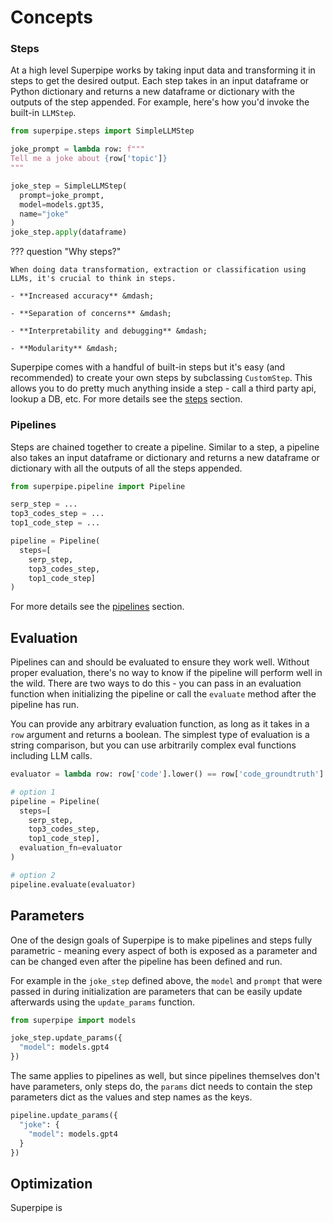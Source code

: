 # Concepts

### Steps

At a high level Superpipe works by taking input data and transforming it in steps to get the desired output. Each step takes in an input dataframe or Python dictionary and returns a new dataframe or dictionary with the outputs of the step appended. For example, here's how you'd invoke the built-in `LLMStep`.

```python
from superpipe.steps import SimpleLLMStep

joke_prompt = lambda row: f"""
Tell me a joke about {row['topic']}
"""

joke_step = SimpleLLMStep(
  prompt=joke_prompt,
  model=models.gpt35,
  name="joke"
)
joke_step.apply(dataframe)
```

??? question "Why steps?"

    When doing data transformation, extraction or classification using LLMs, it's crucial to think in steps.

    - **Increased accuracy** &mdash;

    - **Separation of concerns** &mdash;

    - **Interpretability and debugging** &mdash;

    - **Modularity** &mdash;

Superpipe comes with a handful of built-in steps but it's easy (and recommended) to create your own steps by subclassing `CustomStep`. This allows you to do pretty much anything inside a step - call a third party api, lookup a DB, etc. For more details see the [steps](/) section.

### Pipelines

Steps are chained together to create a pipeline. Similar to a step, a pipeline also takes an input dataframe or dictionary and returns a new dataframe or dictionary with all the outputs of all the steps appended.

```python
from superpipe.pipeline import Pipeline

serp_step = ...
top3_codes_step = ...
top1_code_step = ...

pipeline = Pipeline(
  steps=[
    serp_step,
    top3_codes_step,
    top1_code_step]
)
```

For more details see the [pipelines](/) section.

## Evaluation

Pipelines can and should be evaluated to ensure they work well. Without proper evaluation, there's no way to know if the pipeline will perform well in the wild. There are two ways to do this - you can pass in an evaluation function when initializing the pipeline or call the `evaluate` method after the pipeline has run.

You can provide any arbitrary evaluation function, as long as it takes in a `row` argument and returns a boolean. The simplest type of evaluation is a string comparison, but you can use arbitrarily complex eval functions including LLM calls.

```python
evaluator = lambda row: row['code'].lower() == row['code_groundtruth'].lower()

# option 1
pipeline = Pipeline(
  steps=[
    serp_step,
    top3_codes_step,
    top1_code_step],
  evaluation_fn=evaluator
)

# option 2
pipeline.evaluate(evaluator)
```

## Parameters

One of the design goals of Superpipe is to make pipelines and steps fully parametric - meaning every aspect of both is exposed as a parameter and can be changed even after the pipeline has been defined and run.

For example in the `joke_step` defined above, the `model` and `prompt` that were passed in during initialization are parameters that can be easily update afterwards using the `update_params` function.

```python
from superpipe import models

joke_step.update_params({
  "model": models.gpt4
})
```

The same applies to pipelines as well, but since pipelines themselves don't have parameters, only steps do, the `params` dict needs to contain the step parameters dict as the values and step names as the keys.

```python
pipeline.update_params({
  "joke": {
    "model": models.gpt4
  }
})
```

## Optimization

Superpipe is
